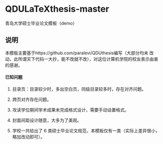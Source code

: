 # QDULaTeXthesis-master
青岛大学硕士毕业论文模板（demo）

## 说明

本模板主要基于https://github.com/paralevi/QDUthesis编写（大部分均未 改动，此所谓天下代码一大抄，能不改就不改），对这位计算机学院的校友表示由衷 的感谢。

#### 已知问题

1) 目录页：目录较少时，多出空白页，同级目录较多时，存在对齐问题。 

2) 跨页对齐存在问题。 

3) 攻读学位期间学术成果未完成格式设计，需要手动设置格式。

4) 封面间距设计随意，大多为了美观。 

5) 学校一共给出了 6 类硕士毕业论文规范，本模板仅有一类（实际上差异很小， 略加改动即可）。